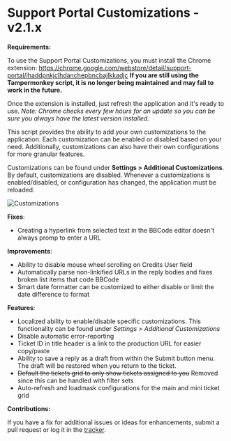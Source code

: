 # Support Portal Customizations - v2.1.x
**Requirements:**

To use the Support Portal Customizations, you must install the Chrome extension: https://chrome.google.com/webstore/detail/support-portal/ihaddpnkjclhdanchepbncbajlkkadjc
**If you are still using the Tampermonkey script, it is no longer being maintained and may fail to work in the future.**

Once the extension is installed, just refresh the application and it's ready to use.
*Note: Chrome checks every few hours for an update so you can be sure you always have the latest version installed.*

This script provides the ability to add your own customizations to the application. Each customization can be
enabled or disabled based on your need. Additionally, customizations can also have their own configurations for
more granular features.

Customizations can be found under **Settings > Additional Customizations**. By default, customizations are disabled. 
Whenever a customizations is enabled/disabled, or configuration has changed, the application must be reloaded.

![Customizations](http://i.imgur.com/vx8rOj5.png)

**Fixes**:
 - Creating a hyperlink from selected text in the BBCode editor doesn't always promp to enter a URL

**Improvements**:
 - Ability to disable mouse wheel scrolling on Credits User field
 - Automatically parse non-linkified URLs in the reply bodies and fixes broken list items that code BBCode
 - Smart date formatter can be customized to either disable or limit the date difference to format
 
**Features**:
 - Localized ability to enable/disable specific customizations. This functionality can be found under *Settings > Additional Customizations*
 - Disable automatic error-reporting
 - Ticket ID in title header is a link to the production URL for easier copy/paste
 - Ability to save a reply as a draft from within the Submit button menu. The draft will be restored when you return to the ticket.
 - ~~Default the tickets grid to only show tickets assigned to you~~ Removed since this can be handled with filter sets
 - Auto-refresh and loadmask configurations for the main and mini ticket grid

**Contributions:**

If you have a fix for additional issues or ideas for enhancements, submit a pull request or log it in the [tracker](https://github.com/tristanlee85/supportportal/issues).
